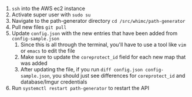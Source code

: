 1. `ssh` into the AWS ec2 instance
2. Activate super user with `sudo su`
3. Navigate to the path-generator directory `cd /src/whimc/path-generator`
4. Pull new files `git pull`
5. Update `config.json` with the new entries that have been added from `config-sample.json`
    1. Since this is all through the terminal, you'll have to use a tool like `vim` or `emacs` to edit the file
    2. Make sure to update the `coreprotect_id` field for each new map that was added
    3.  After updating the file, if you run `diff config.json config-sample.json`, you should just see differences for `coreprotect_id` and database/Imgur credentials
6. Run `systemctl restart path-generator` to restart the API
